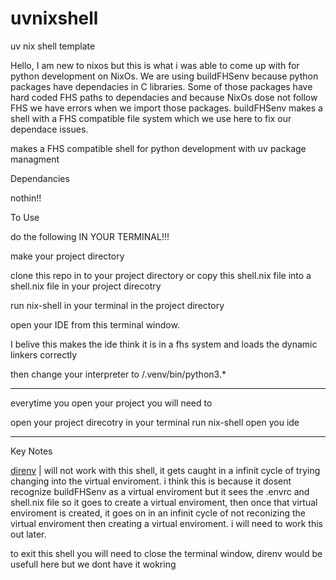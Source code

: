# uvnixshell

uv nix shell template

Hello, I am new to nixos but this is what i was able to come up with for python development on NixOs. We are using buildFHSenv because python packages have dependacies in C libraries. Some of those packages have hard coded FHS paths to dependacies and because NixOs dose not follow FHS we have errors when we import those packages. buildFHSenv makes a shell with a FHS compatible file system which we use here to fix our dependace issues.

makes a FHS compatible shell for python development with uv package managment

Dependancies

  nothin!!


To Use

do the following IN YOUR TERMINAL!!!

make your project directory

clone this repo in to your project directory or copy this shell.nix file into a shell.nix file in your project direcotry

run nix-shell in your terminal in the project directory

open your IDE from this terminal window. 

  I belive this makes the ide think it is in a fhs system and loads the dynamic linkers correctly

then change your interpreter to /.venv/bin/python3.*
_________________________________________________
everytime you open your project you will need to 
  
  open your project direcotry in your terminal
  run nix-shell
  open you ide

__________________________________________________
Key Notes

[direnv](https://direnv.net/) | will not work with this shell, it gets caught in a infinit cycle of trying changing into the virtual enviroment.
  i think this is because it dosent recognize buildFHSenv as a virtual enviroment but it sees the .envrc and shell.nix file so it goes to create a virtual enviroment, then once that virtual enviroment is created, it goes on in an infinit cycle of not reconizing the virtual enviroment then creating a virtual enviroment.
  i will need to work this out later.

  to exit this shell you will need to close the terminal window, direnv would be usefull here but we dont have it wokring
  
